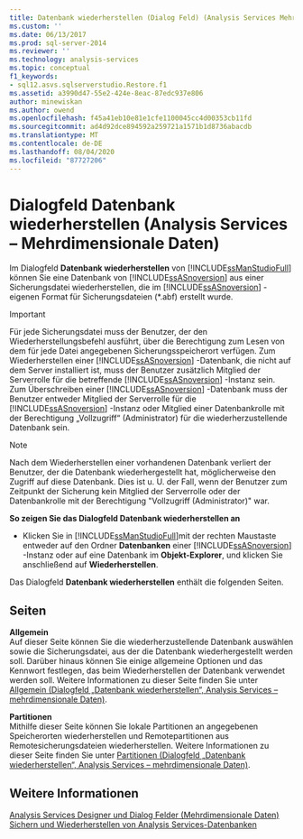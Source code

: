 ```yaml
---
title: Datenbank wiederherstellen (Dialog Feld) (Analysis Services Mehrdimensionale Daten) | Microsoft-Dokumentation
ms.custom: ''
ms.date: 06/13/2017
ms.prod: sql-server-2014
ms.reviewer: ''
ms.technology: analysis-services
ms.topic: conceptual
f1_keywords:
- sql12.asvs.sqlserverstudio.Restore.f1
ms.assetid: a3990d47-55e2-424e-8eac-87edc937e806
author: minewiskan
ms.author: owend
ms.openlocfilehash: f45a41eb10e81e1cfe1100045cc4d00353cb11fd
ms.sourcegitcommit: ad4d92dce894592a259721a1571b1d8736abacdb
ms.translationtype: MT
ms.contentlocale: de-DE
ms.lasthandoff: 08/04/2020
ms.locfileid: "87727206"
---
```

# <a name="restore-database-dialog-box-analysis-services---multidimensional-data"></a>Dialogfeld Datenbank wiederherstellen (Analysis Services – Mehrdimensionale Daten)
  Im Dialogfeld **Datenbank wiederherstellen** von [!INCLUDE[ssManStudioFull](../includes/ssmanstudiofull-md.md)] können Sie eine Datenbank von [!INCLUDE[ssASnoversion](../includes/ssasnoversion-md.md)] aus einer Sicherungsdatei wiederherstellen, die im [!INCLUDE[ssASnoversion](../includes/ssasnoversion-md.md)] -eigenen Format für Sicherungsdateien (*.abf) erstellt wurde.  
  
> [!IMPORTANT]  
>  Für jede Sicherungsdatei muss der Benutzer, der den Wiederherstellungsbefehl ausführt, über die Berechtigung zum Lesen von dem für jede Datei angegebenen Sicherungsspeicherort verfügen. Zum Wiederherstellen einer [!INCLUDE[ssASnoversion](../includes/ssasnoversion-md.md)] -Datenbank, die nicht auf dem Server installiert ist, muss der Benutzer zusätzlich Mitglied der Serverrolle für die betreffende [!INCLUDE[ssASnoversion](../includes/ssasnoversion-md.md)] -Instanz sein. Zum Überschreiben einer [!INCLUDE[ssASnoversion](../includes/ssasnoversion-md.md)] -Datenbank muss der Benutzer entweder Mitglied der Serverrolle für die [!INCLUDE[ssASnoversion](../includes/ssasnoversion-md.md)] -Instanz oder Mitglied einer Datenbankrolle mit der Berechtigung „Vollzugriff“ (Administrator) für die wiederherzustellende Datenbank sein.  
  
> [!NOTE]  
>  Nach dem Wiederherstellen einer vorhandenen Datenbank verliert der Benutzer, der die Datenbank wiederhergestellt hat, möglicherweise den Zugriff auf diese Datenbank. Dies ist u. U. der Fall, wenn der Benutzer zum Zeitpunkt der Sicherung kein Mitglied der Serverrolle oder der Datenbankrolle mit der Berechtigung "Vollzugriff (Administrator)" war.  
  
 **So zeigen Sie das Dialogfeld Datenbank wiederherstellen an**  
  
-   Klicken Sie in [!INCLUDE[ssManStudioFull](../includes/ssmanstudiofull-md.md)]mit der rechten Maustaste entweder auf den Ordner **Datenbanken** einer [!INCLUDE[ssASnoversion](../includes/ssasnoversion-md.md)] -Instanz oder auf eine Datenbank im **Objekt-Explorer**, und klicken Sie anschließend auf **Wiederherstellen**.  
  
 Das Dialogfeld **Datenbank wiederherstellen** enthält die folgenden Seiten.  
  
## <a name="pages"></a>Seiten  
 **Allgemein**  
 Auf dieser Seite können Sie die wiederherzustellende Datenbank auswählen sowie die Sicherungsdatei, aus der die Datenbank wiederhergestellt werden soll. Darüber hinaus können Sie einige allgemeine Optionen und das Kennwort festlegen, das beim Wiederherstellen der Datenbank verwendet werden soll. Weitere Informationen zu dieser Seite finden Sie unter [Allgemein &#40;Dialogfeld „Datenbank wiederherstellen“, Analysis Services – mehrdimensionale Daten&#41;](general-restore-database-dialog-box-analysis-services-multidimensional-data.md).  
  
 **Partitionen**  
 Mithilfe dieser Seite können Sie lokale Partitionen an angegebenen Speicherorten wiederherstellen und Remotepartitionen aus Remotesicherungsdateien wiederherstellen. Weitere Informationen zu dieser Seite finden Sie unter [Partitionen &#40;Dialogfeld „Datenbank wiederherstellen“, Analysis Services – mehrdimensionale Daten&#41;](partitions-restore-database-dialog-box-analysis-services-multidimensional-data.md).  
  
## <a name="see-also"></a>Weitere Informationen  
 [Analysis Services Designer und Dialog Felder &#40;Mehrdimensionale Daten&#41;](analysis-services-designers-and-dialog-boxes-multidimensional-data.md)   
 [Sichern und Wiederherstellen von Analysis Services-Datenbanken](multidimensional-models/backup-and-restore-of-analysis-services-databases.md)  
  
  
